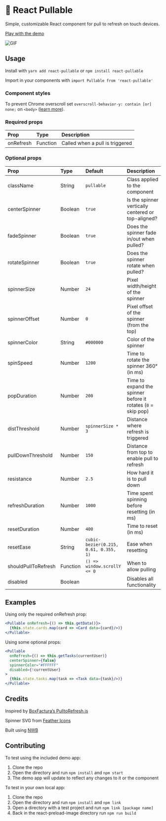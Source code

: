 # 🙋 React Pullable

Simple, customizable React component for pull to refresh on touch devices.

[Play with the demo](https://sconstantinides.github.io/react-pullable/)

![GIF](screencap.gif)

## Usage

Install with `yarn add react-pullable` or `npm install react-pullable`

Import in your components with `import Pullable from 'react-pullable'`

### Component styles

To prevent Chrome overscroll set `overscroll-behavior-y: contain [or] none;` on `<body>` ([learn more](https://developers.google.com/web/updates/2017/11/overscroll-behavior)).

### Required props

| Prop | Type | Description |
| :--- | :--- | :--- |
| onRefresh | Function | Called when a pull is triggered |

### Optional props

| Prop | Type | Default | Description |
| :--- | :--- | :--- | :--- |
| className | String | `pullable` | Class applied to the component |
| centerSpinner | Boolean | `true` | Is the spinner vertically centered or top-aligned? |
| fadeSpinner | Boolean | `true` | Does the spinner fade in/out when pulled? |
| rotateSpinner | Boolean | `true` | Does the spinner rotate when pulled? |
| spinnerSize | Number | `24` | Pixel width/height of the spinner |
| spinnerOffset | Number | `0` | Pixel offset of the spinner (from the top) |
| spinnerColor | String | `#000000` | Color of the spinner |
| spinSpeed | Number | `1200` | Time to rotate the spinner 360° (in ms) |
| popDuration | Number | `200` | Time to expand the spinner before it rotates (`0` = skip pop) |
| distThreshold | Number | `spinnerSize * 3` | Distance where refresh is triggered |
| pullDownThreshold | Number | `150` | Distance from top to enable pull to refresh |
| resistance | Number | `2.5` | How hard it is to pull down |
| refreshDuration | Number | `1000` | Time spent spinning before resetting (in ms) |
| resetDuration | Number | `400` | Time to reset (in ms) |
| resetEase | String | `cubic-bezier(0.215, 0.61, 0.355, 1)` | Ease when resetting |
| shouldPullToRefresh | Function | `() => window.scrollY <= 0` | When to allow pulling |
| disabled | Boolean | | Disables all functionality |

## Examples

Using only the required onRefresh prop:

```jsx
<Pullable onRefresh={() => this.getData()}>
  {this.state.cards.map(card => <Card data={card}/>)}
</Pullable>
```

Using some optional props:

```jsx
<Pullable
  onRefresh={() => this.getTasks(currentUser)}
  centerSpinner={false}
  spinnerColor="#FFFFFF"
  disabled={!currentUser}
>
  {this.state.tasks.map(task => <Task data={task}/>)}
</Pullable>
```        

## Credits

Inspired by [BoxFactura’s PulltoRefresh.js](https://www.boxfactura.com/pulltorefresh.js/)

Spinner SVG from [Feather Icons](https://feather.netlify.com/)

Built using [NWB](https://github.com/insin/nwb/blob/master/docs/guides/ReactComponents.md#developing-react-components-and-libraries-with-nwb)

## Contributing

To test using the included demo app:

1. Clone the repo
2. Open the directory and run `npm install` and `npm start`
3. The demo app will update to reflect any changes to it or the component

To test in your own local app:

1. Clone the repo
2. Open the directory and run `npm install` and `npm link`
3. Open a directory with a test project and run `npm link [package name]`
4. Back in the react-preload-image directory run `npm run build`

